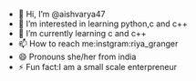 - 👋 Hi, I’m @aishvarya47
- 👀 I’m interested in learning python,c and c++
- 🌱 I’m currently learning c and c++
- 📫 How to reach me:instgram:riya_granger
- 😄 Pronouns she/her from india
- ⚡ Fun fact:I am a small scale enterpreneur

<!---
aishvarya47/aishvarya47 is a ✨ special ✨ repository because its `README.md` (this file) appears on your GitHub profile.
You can click the Preview link to take a look at your changes.
--->
